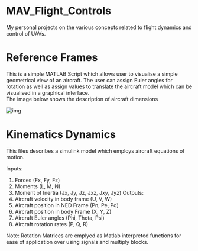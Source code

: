# MAV_Flight_Controls
My personal projects on the various concepts related to flight dynamics and control of UAVs.

# Reference Frames
This is a simple MATLAB Script which allows user to visualise a simple geometrical view of an aircraft. The user can assign Euler angles for rotation as well as assign values to translate the aircraft model which can be visualised in a graphical interface.  
The image below shows the description of aircraft dimensions

![img](https://github.com/Shriyans-Navalgund/MAV_Flight_Controls/assets/90153186/10b43f5c-a7f2-4cc7-915b-47f7ab902611)

# Kinematics Dynamics
This files describes a simulink model which employs aircraft equations of motion.

Inputs:
1) Forces (Fx, Fy, Fz)
2) Moments (L, M, N)
3) Moment of Inertia (Jx, Jy, Jz, Jxz, Jxy, Jyz)
Outputs:
1) Aircraft velocity in body frame (U, V, W)
2) Aircraft position in NED Frame (Pn, Pe, Pd)
3) Aircraft position in body Frame (X, Y, Z)
4) Aircraft Euler angles (Phi, Theta, Psi)
5) Aircraft rotation rates (P, Q, R)

Note: Rotation Matrices are emplyed as Matlab interpreted functions for ease of application over using signals and multiply blocks.
